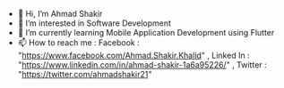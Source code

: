 - 👋 Hi, I’m Ahmad Shakir
- 👀 I’m interested in Software Development
- 🌱 I’m currently learning Mobile Application Development using Flutter
- 📫 How to reach me : 
 Facebook  : "https://www.facebook.com/Ahmad.Shakir.Khalid" ,
 Linked In : "https://www.linkedin.com/in/ahmad-shakir-1a6a95226/" , 
 Twitter   : "https://twitter.com/ahmadshakir21"

<!---
ahmadshakir21/ahmadshakir21 is a ✨ special ✨ repository because its `README.md` (this file) appears on your GitHub profile.
You can click the Preview link to take a look at your changes.
--->
